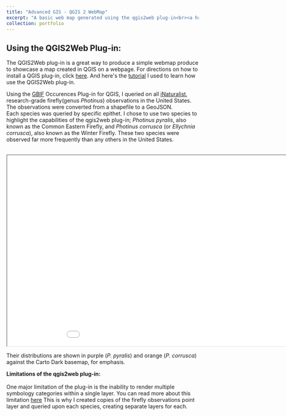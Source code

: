 ```yaml
---
title: "Advanced GIS - QGIS 2 WebMap"
excerpt: "A basic web map generated using the qgis2web plug-in<br><a href='https://klmoy.github.io/portfolio/ges486_firefly_webmap/'><img src='/portfolio/images/photinusPyralis_vs_photinusCorrusca.JPG'></a>"
collection: portfolio
---
```

<h2>Using the QGIS2Web Plug-in:</h2>
<p>The QGIS2Web plug-in is a great way to produce a simple webmap produce to showcase a map created in QGIS on a webpage. For directions on how to install a QGIS plug-in, click <a href='https://www.qgistutorials.com/en/docs/3/using_plugins.html' target='_blank'>here</a>. And here's the <a href='https://www.qgistutorials.com/en/docs/3/web_mapping_with_qgis2web.html' target='_blank'>tutorial</a> I used to learn how use the QGIS2Web plug-in.</p>

<p>Using the <a href='https://www.gbif.org/what-is-gbif' target='_blank'>GBIF</a> Occurences Plug-in for QGIS, I queried on all <a href='https://inaturalist.org' target='_blank'>iNaturalist</a>, 
research-grade firefly(genus <i>Photinus</i>) observations in the United States.
The observations were converted from a shapefile to a GeoJSON.<br>
Each species was queried by specific epithet. I chose to use two species to highlight the capabilities of the qgis2web plug-in;
<i>Photinus pyralis</i>, also known as the Common Eastern Firefly, and <i>Photinus corrusca</i> (or <i>Ellychnia corrusca</i>), also known as the Winter Firefly.
These two species were observed far more frequently than any others in the United States.</p>
<br>
<iframe src='/portfolio/qgis2web_2023_05_19-23_51_50_648594/index.html' height="500" width="1000"></iframe>

<p>Their distributions are shown in purple (<i>P. pyralis</i>) and orange (<i>P. corrusca</i>) against the Carto Dark basemap, for emphasis.</p>

<p><strong>Limitations of the qgis2web plug-in:</strong><br><br>
One major limitation of the plug-in is the inability to render multiple symbology categories within a single layer. You can read more about this limitation
<a href='https://github.com/tomchadwin/qgis2web/issues/821' target='_blank'>here</a>
This is why I created copies of the firefly observations point layer and queried upon each species, creating separate layers for each.</p>


